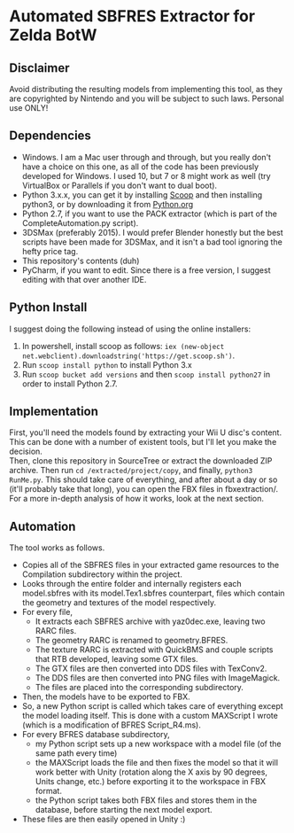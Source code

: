 # Automated SBFRES Extractor for Zelda BotW #

## Disclaimer ##

Avoid distributing the resulting models from implementing this tool, as they are copyrighted by Nintendo and you will be subject to such laws.  Personal use ONLY!

## Dependencies ##

 - Windows.  I am a Mac user through and through, but you really don't have a choice on this one, as all of the code has been previously developed for Windows.  I used 10, but 7 or 8 might work as well (try VirtualBox or Parallels if you don't want to dual boot).  
 - Python 3.x.x, you can get it by installing [Scoop](http://scoop.sh/) and then installing python3, or by downloading it from [Python.org](python.org)
 - Python 2.7, if you want to use the PACK extractor (which is part of the CompleteAutomation.py script).  
 - 3DSMax (preferably 2015).  I would prefer Blender honestly but the best scripts have been made for 3DSMax, and it isn't a bad tool ignoring the hefty price tag.  
 - This repository's contents (duh)
 - PyCharm, if you want to edit.  Since there is a free version, I suggest editing with that over another IDE.  

 
 ## Python Install ##
 I suggest doing the following instead of using the online installers: 
 1. In powershell, install scoop as follows: `iex (new-object net.webclient).downloadstring('https://get.scoop.sh')`.  
 2. Run `scoop install python` to install Python 3.x
 3. Run `scoop bucket add versions` and then `scoop install python27` in order to install Python 2.7.


## Implementation ##

First, you'll need the models found by extracting your Wii U disc's content.  This can be done with a number of existent tools, but I'll let you make the decision.  
Then, clone this repository in SourceTree or extract the downloaded ZIP archive.  Then run `cd /extracted/project/copy`, and finally, `python3 RunMe.py`. This should take care of everything, and after about a day or so (it'll probably take that long), you can open the FBX files in fbxextraction/.  For a more in-depth analysis of how it works, look at the next section.  

## Automation ##

The tool works as follows.  
 - Copies all of the SBFRES files in your extracted game resources to the Compilation subdirectory within the project.  
 - Looks through the entire folder and internally registers each model.sbfres with its model.Tex1.sbfres counterpart, files which contain the geometry and textures of the model respectively.  
 - For every file, 
    - It extracts each SBFRES archive with yaz0dec.exe, leaving two RARC files.  
    - The geometry RARC is renamed to geometry.BFRES.  
    - The texture RARC is extracted with QuickBMS and couple scripts that RTB developed, leaving some GTX files.  
    - The GTX files are then converted into DDS files with TexConv2.  
    - The DDS files are then converted into PNG files with ImageMagick.  
    - The files are placed into the corresponding subdirectory.  
 - Then, the models have to be exported to FBX.  
 - So, a new Python script is called which takes care of everything except the model loading itself.  This is done with a custom MAXScript I wrote (which is a modification of BFRES Script_R4.ms).  
 - For every BFRES database subdirectory, 
    - my Python script sets up a new workspace with a model file (of the same path every time)
    - the MAXScript loads the file and then fixes the model so that it will work better with Unity (rotation along the X axis by 90 degrees, Units change, etc.) before exporting it to the workspace in FBX format.  
    - the Python script takes both FBX files and stores them in the database, before starting the next model export.  
 - These files are then easily opened in Unity :)
